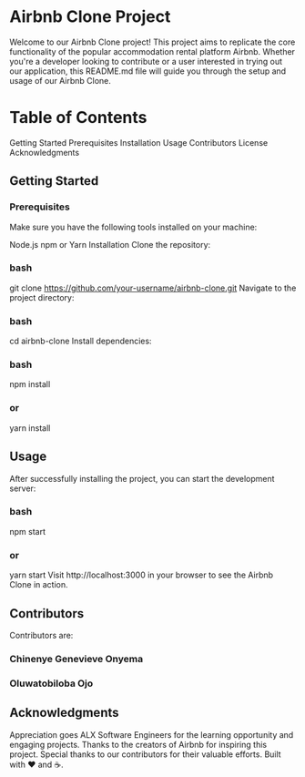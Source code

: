 # Airbnb Clone Project
Welcome to our Airbnb Clone project! This project aims to replicate the core functionality of the popular accommodation rental platform Airbnb. Whether you're a developer looking to
contribute or a user interested in trying out our application, this README.md file will guide you through the setup and usage of our Airbnb Clone.

# Table of Contents
Getting Started
	Prerequisites
	Installation
Usage
Contributors
License
Acknowledgments


## Getting Started
### Prerequisites

Make sure you have the following tools installed on your machine:

Node.js
npm or Yarn
Installation
Clone the repository:

### bash

git clone https://github.com/your-username/airbnb-clone.git
Navigate to the project directory:

### bash
cd airbnb-clone
Install dependencies:

### bash
npm install
### or
yarn install

## Usage
After successfully installing the project, you can start the development server:

### bash

npm start
### or
yarn start
Visit http://localhost:3000 in your browser to see the Airbnb Clone in action.

## Contributors

Contributors are:

### Chinenye Genevieve Onyema
### Oluwatobiloba Ojo

## Acknowledgments
Appreciation goes ALX Software Engineers for the learning opportunity and engaging projects.
Thanks to the creators of Airbnb for inspiring this project.
Special thanks to our contributors for their valuable efforts.
Built with ❤️ and ☕️.
